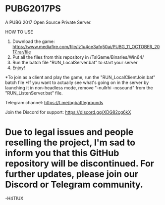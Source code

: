 # PUBG2017PS
A PUBG 2017 Open Source Private Server.

HOW TO USE
  1. Download the game: https://www.mediafire.com/file/lz1u4ce3afq50ai/PUBG_11_OCTOBER_2017.rar/file
  2. Put all the files from this repository in /TslGame/Binaries/Win64/
  3. Run the batch file "RUN_LocalServer.bat" to start your server
  4. Enjoy!

*To join as a client and play the game, run the "RUN_LocalClientJoin.bat" batch file
*If you want to actually see what's going on in the server by launching it in non-headless mode, remove "-nullrhi -nosound" from the "RUN_ListenServer.bat" file. 

Telegram channel: https://t.me/ogbattlegrounds

Join the Discord for support: https://discord.gg/XDG82cg6kX

# Due to legal issues and people reselling the project, I'm sad to inform you that this GitHub repository will be discontinued. For further updates, please join our Discord or Telegram community.
-H4TIUX
